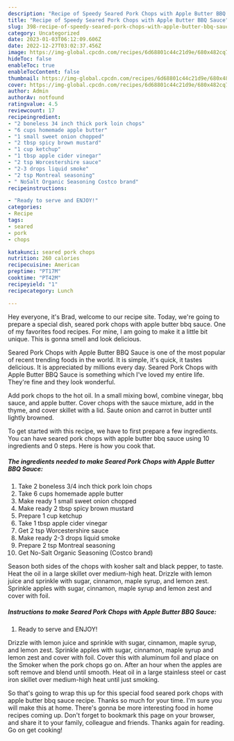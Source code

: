 ```yaml
---
description: "Recipe of Speedy Seared Pork Chops with Apple Butter BBQ Sauce"
title: "Recipe of Speedy Seared Pork Chops with Apple Butter BBQ Sauce"
slug: 398-recipe-of-speedy-seared-pork-chops-with-apple-butter-bbq-sauce
category: Uncategorized
date: 2023-01-03T06:12:09.606Z
date: 2022-12-27T03:02:37.456Z
image: https://img-global.cpcdn.com/recipes/6d68801c44c21d9e/680x482cq70/seared-pork-chops-with-apple-butter-bbq-sauce-recipe-main-photo.jpg
hideToc: false
enableToc: true
enableTocContent: false
thumbnail: https://img-global.cpcdn.com/recipes/6d68801c44c21d9e/680x482cq70/seared-pork-chops-with-apple-butter-bbq-sauce-recipe-main-photo.jpg
cover: https://img-global.cpcdn.com/recipes/6d68801c44c21d9e/680x482cq70/seared-pork-chops-with-apple-butter-bbq-sauce-recipe-main-photo.jpg
author: Admin
authorAv: notfound
ratingvalue: 4.5
reviewcount: 17
recipeingredient:
- "2 boneless 34 inch thick pork loin chops"
- "6 cups homemade apple butter"
- "1 small sweet onion chopped"
- "2 tbsp spicy brown mustard"
- "1 cup ketchup"
- "1 tbsp apple cider vinegar"
- "2 tsp Worcestershire sauce"
- "2-3 drops liquid smoke"
- "2 tsp Montreal seasoning"
- " NoSalt Organic Seasoning Costco brand"
recipeinstructions:

- "Ready to serve and ENJOY!"
categories:
- Recipe
tags:
- seared
- pork
- chops

katakunci: seared pork chops 
nutrition: 260 calories
recipecuisine: American
preptime: "PT17M"
cooktime: "PT42M"
recipeyield: "1"
recipecategory: Lunch

---
```



Hey everyone, it's Brad, welcome to our recipe site. Today, we're going to prepare a special dish, seared pork chops with apple butter bbq sauce. One of my favorites food recipes. For mine, I am going to make it a little bit unique. This is gonna smell and look delicious.

Seared Pork Chops with Apple Butter BBQ Sauce is one of the most popular of recent trending foods in the world. It is simple, it's quick, it tastes delicious. It is appreciated by millions every day. Seared Pork Chops with Apple Butter BBQ Sauce is something which I've loved my entire life. They're fine and they look wonderful.

Add pork chops to the hot oil. In a small mixing bowl, combine vinegar, bbq sauce, and apple butter. Cover chops with the sauce mixture, add in the thyme, and cover skillet with a lid. Saute onion and carrot in butter until lightly browned.


To get started with this recipe, we have to first prepare a few ingredients. You can have seared pork chops with apple butter bbq sauce using 10 ingredients and 0 steps. Here is how you cook that.

<!--inarticleads1-->

##### The ingredients needed to make Seared Pork Chops with Apple Butter BBQ Sauce:

1. Take 2 boneless 3/4 inch thick pork loin chops
1. Take 6 cups homemade apple butter
1. Make ready 1 small sweet onion chopped
1. Make ready 2 tbsp spicy brown mustard
1. Prepare 1 cup ketchup
1. Take 1 tbsp apple cider vinegar
1. Get 2 tsp Worcestershire sauce
1. Make ready 2-3 drops liquid smoke
1. Prepare 2 tsp Montreal seasoning
1. Get  No-Salt Organic Seasoning (Costco brand)


Season both sides of the chops with kosher salt and black pepper, to taste. Heat the oil in a large skillet over medium-high heat. Drizzle with lemon juice and sprinkle with sugar, cinnamon, maple syrup, and lemon zest. Sprinkle apples with sugar, cinnamon, maple syrup and lemon zest and cover with foil. 

<!--inarticleads2-->

##### Instructions to make Seared Pork Chops with Apple Butter BBQ Sauce:


1. Ready to serve and ENJOY!

Drizzle with lemon juice and sprinkle with sugar, cinnamon, maple syrup, and lemon zest. Sprinkle apples with sugar, cinnamon, maple syrup and lemon zest and cover with foil. Cover this with aluminum foil and place on the Smoker when the pork chops go on. After an hour when the apples are soft remove and blend until smooth. Heat oil in a large stainless steel or cast iron skillet over medium-high heat until just smoking. 

So that's going to wrap this up for this special food seared pork chops with apple butter bbq sauce recipe. Thanks so much for your time. I'm sure you will make this at home. There's gonna be more interesting food in home recipes coming up. Don't forget to bookmark this page on your browser, and share it to your family, colleague and friends. Thanks again for reading. Go on get cooking!
